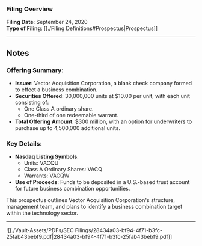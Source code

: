 ### Filing Overview

**Filing Date**: September 24, 2020  
**Type of Filing**: [[./Filing Definitions#Prospectus|Prospectus]]

---
## Notes

### Offering Summary:
- **Issuer**: Vector Acquisition Corporation, a blank check company formed to effect a business combination.
- **Securities Offered**: 30,000,000 units at $10.00 per unit, with each unit consisting of:
    - One Class A ordinary share.
    - One-third of one redeemable warrant.
- **Total Offering Amount**: $300 million, with an option for underwriters to purchase up to 4,500,000 additional units.
### Key Details:
- **Nasdaq Listing Symbols**:
    - Units: VACQU
    - Class A Ordinary Shares: VACQ
    - Warrants: VACQW
- **Use of Proceeds**: Funds to be deposited in a U.S.-based trust account for future business combination opportunities.

This prospectus outlines Vector Acquisition Corporation's structure, management team, and plans to identify a business combination target within the technology sector.

---

![[./Vault-Assets/PDFs/SEC Filings/28434a03-bf94-4f71-b3fc-25fab43bebf9.pdf|28434a03-bf94-4f71-b3fc-25fab43bebf9.pdf]]